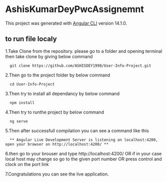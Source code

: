# AshisKumarDeyPwcAssignemnt

This project was generated with [Angular CLI](https://github.com/angular/angular-cli) version 14.1.0.

## to run file localy
1.Take Clone from the repository.
  please go to a folder and opening terminal then take clone by giving below command

      git clone https://github.com/ASHISDEY1998/User-Info-Project.git

2.Then go to the project folder by below command

      cd User-Info-Project
      
3.Then try to install all dependancy by below command

      npm install
      
4.Then try to runthe project by below command

      ng serve
      
5.Then after successfull compilation you can see a command like this

      ** Angular Live Development Server is listening on localhost:4200, open your browser on http://localhost:4200/ **
      
6.then go to your brouser and type http://localhost:4200/ OR if in your case local host may change so go to the given port number OR press control and clock on the port    link

7.Congratulations you can see the live application.




